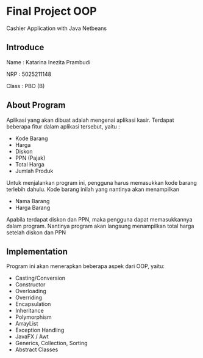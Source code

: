 
# Final Project OOP

Cashier Application with Java Netbeans

## Introduce
Name : Katarina Inezita Prambudi

NRP : 5025211148

Class : PBO (B)

## About Program
Aplikasi yang akan dibuat adalah mengenai aplikasi kasir. Terdapat 
beberapa fitur dalam aplikasi tersebut, yaitu :

* Kode Barang
* Harga
* Diskon
* PPN (Pajak)
* Total Harga
* Jumlah Produk 

Untuk menjalankan program ini, pengguna harus memasukkan kode barang terlebih dahulu.
Kode barang inilah yang nantinya akan menampilkan 
* Nama Barang
* Harga Barang

Apabila terdapat diskon dan PPN, maka pengguna dapat memasukkannya dalam program. 
Nantinya program akan langsung
menampilkan total harga setelah diskon dan PPN 

## Implementation
Program ini akan menerapkan beberapa aspek dari OOP, yaitu:
* Casting/Conversion
* Constructor
* Overloading
* Overriding
* Encapsulation
* Inheritance
* Polymorphism
* ArrayList
* Exception Handling
* JavaFX / Awt
* Generics, Collection, Sorting
* Abstract Classes











